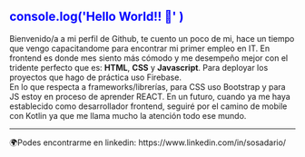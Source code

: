 <h2 style="color:blue;"><b>console.log('Hello World!! 👋' )</b></h2>
<p> Bienvenido/a a mi perfil de Github, te cuento un poco de mi, hace un tiempo que vengo capacitandome para encontrar mi primer empleo en IT. En frontend es donde mes siento más cómodo y me desempeño mejor con el tridente perfecto que es: <b>HTML</b>, <b>CSS</b> y <b>Javascript</b>. Para deployar los proyectos que hago de práctica uso Firebase. <br> En lo que respecta a frameworks/librerías, para CSS uso Bootstrap y para JS estoy en proceso de aprender REACT. En un futuro, cuando ya me haya establecido como desarrollador frontend, seguiré por el camino de mobile con Kotlin ya que me llama mucho la atención todo ese mundo.</p>
<hr>
🌍Podes encontrarme en linkedin: https://www.linkedin.com/in/sosadario/
